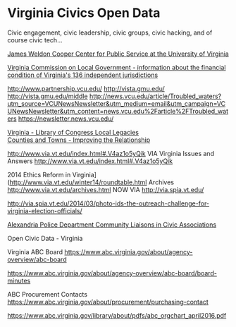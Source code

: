 # Virginia Civics Open Data  

Civic engagement, civic leadership, civic groups, civic hacking, and of course civic tech...  




[James Weldon Cooper Center for Public Service at the University of Virginia](http://www.coopercenter.org)  



[Virginia Commission on Local Government - information about the financial condition of Virginia's 136 independent jurisdictions](http://www.dhcd.virginia.gov/CommissiononLocalGovernment/default.htm)  


http://www.partnership.vcu.edu/
http://vista.gmu.edu/
http://vista.gmu.edu/middle
http://news.vcu.edu/article/Troubled_waters?utm_source=VCUNewsNewsletter&utm_medium=email&utm_campaign=VCUNewsNewsletter&utm_content=news.vcu.edu%2Farticle%2FTroubled_waters
https://newsletter.news.vcu.edu/

[Virginia &#45; Library of Congress Local Legacies](http://lcweb2.loc.gov/diglib/legacies/VA/index.html)  
[Counties and Towns - Improving the Relationship](http://www.via.vt.edu/fall99/county.html)  

http://www.via.vt.edu/index.html#.V4az1o5yQik
VIA
Virginia Issues and Answers
http://www.via.vt.edu/index.html#.V4az1o5yQik

2014 Ethics Reform in Virginia](http://www.via.vt.edu/winter14/roundtable.html
Archives 	http://www.via.vt.edu/archives.html
NOW VIA 	http://via.spia.vt.edu/


http://via.spia.vt.edu/2014/03/photo-ids-the-outreach-challenge-for-virginia-election-officials/



<a href="http://hrcce.org/resources/32-an-article-about-hrcce-and-civic-engagement">

[Alexandria Police Department Community Liaisons in Civic Associations](https://www.alexandriava.gov/uploadedFiles/police/CIVIC%20ASSOCIATIONS(1).pdf)  


Open Civic Data - Virginia

Virginia ABC Board
https://www.abc.virginia.gov/about/agency-overview/abc-board


https://www.abc.virginia.gov/about/agency-overview/abc-board/board-minutes

ABC Procurement Contacts
https://www.abc.virginia.gov/about/procurement/purchasing-contact

https://www.abc.virginia.gov/library/about/pdfs/abc_orgchart_april2016.pdf
